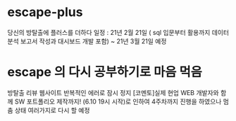 # escape-plus
당신의 방탈출에 플러스를 더하다 
일정 : 21년 2월 21일 ( sql 입문부터 활용까지 데이터 분석 보고서 작성과 대시보드 개발 포함) ~ 21년 3월 21일 예정

# escape 의 다시 공부하기로 마음 먹음
방탈출 리뷰 웹사이트
반복적인 에러로 잠시 정지
[코멘토]실제 현업 WEB 개발자와 함께 SW 포트폴리오 제작까지! (6.10 19시 시작)로 인하여 4주차까지 진행을 하였으나 멈춤 상태
여러가지로 다시 할 예정
